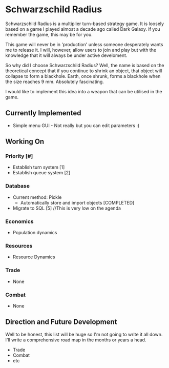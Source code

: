 # Schwarzschild Radius

Schwarzschild Radius is a multiplier turn-based strategy game. It is loosely based on a game I played almost a decade ago called Dark Galaxy. If you remember the game, this may be for you.

This game will never be in 'production' unless someone desperately wants me to release it. I will, however, allow users to join and play but with the knowledge that it will always be under active develoment.

So why did I choose Schwarzschild Radius? Well, the name is based on the theoretical concept that if you continue to shrink an object, that object will collapse to form a blackhole. Earth, once shrunk, forms a blackhole when the size reaches 9 mm. Absolutely
fascinating. 

I would like to implement this idea into a weapon that can be utilised in the game. 

## Currently Implemented
* Simple menu GUI - Not really but you can edit parameters :)
			
## Working On
### Priority [#]
* Establish turn system [1]
* Establish queue system [2]

### Database
* Current method: Pickle
	* Automatically store and import objects [COMPLETED]
* Migrate to SQL [5] //This is very low on the agenda 

### Economics
* Population dynamics

### Resources
* Resource Dynamics

### Trade
* None

### Combat
* None

## Direction and Future Development

Well to be honest, this list will be huge so I'm not going to write it all down. 
I'll write a comprehensive road map in the months or years a head. 

* Trade
* Combat
* etc
